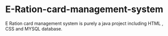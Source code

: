 # E-Ration-card-management-system
E Ration card management system is purely a java project including HTML , CSS and MYSQL database.

